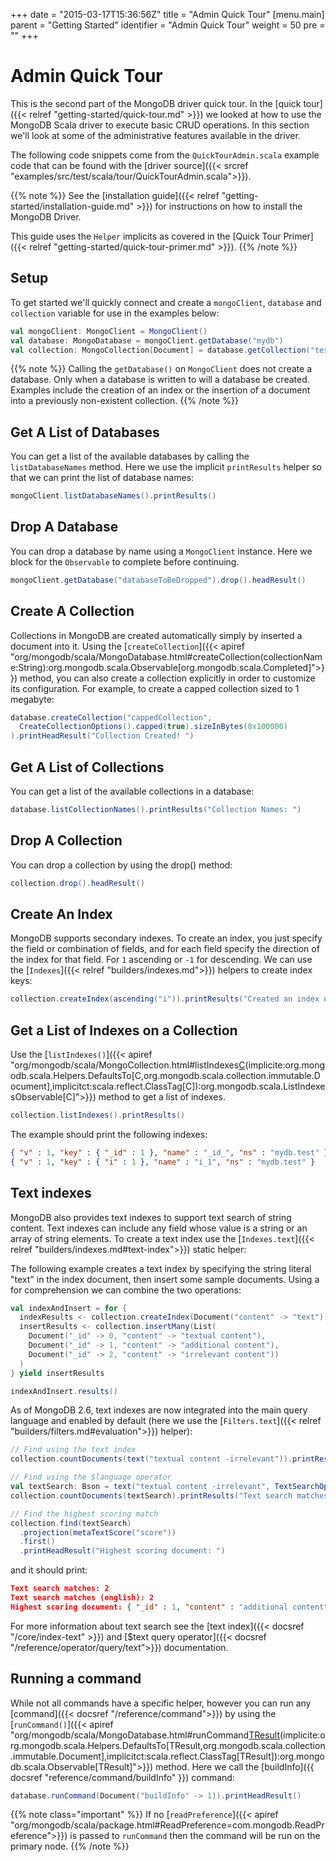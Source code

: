 +++
date = "2015-03-17T15:36:56Z"
title = "Admin Quick Tour"
[menu.main]
  parent = "Getting Started"
  identifier = "Admin Quick Tour"
  weight = 50
  pre = "<i class='fa'></i>"
+++

# Admin Quick Tour

This is the second part of the MongoDB driver quick tour. In the
[quick tour]({{< relref "getting-started/quick-tour.md" >}}) we looked at how to
use the MongoDB Scala driver to execute basic CRUD operations.  In this section we'll look at some of the
administrative features available in the driver.

The following code snippets come from the `QuickTourAdmin.scala` example code
that can be found with the [driver source]({{< srcref "examples/src/test/scala/tour/QuickTourAdmin.scala">}}). 

{{% note %}}
See the [installation guide]({{< relref "getting-started/installation-guide.md" >}}) for instructions on how to install the MongoDB Driver.

This guide uses the `Helper` implicits as covered in the [Quick Tour Primer]({{< relref "getting-started/quick-tour-primer.md" >}}).
{{% /note %}}

## Setup

To get started we'll quickly connect and create a `mongoClient`, `database` and `collection`
variable for use in the examples below:

```scala
val mongoClient: MongoClient = MongoClient()
val database: MongoDatabase = mongoClient.getDatabase("mydb")
val collection: MongoCollection[Document] = database.getCollection("test")
```

{{% note %}}
Calling the `getDatabase()` on `MongoClient` does not create a database.
Only when a database is written to will a database be created.  Examples include the creation of an index or the insertion of a document 
into a previously non-existent collection.
{{% /note %}}

## Get A List of Databases

You can get a list of the available databases by calling the `listDatabaseNames` method.  Here we use the implicit 
`printResults` helper so that we can print the list of database names:

```scala
mongoClient.listDatabaseNames().printResults()
```

## Drop A Database

You can drop a database by name using a `MongoClient` instance. Here we block for the `Observable` to complete before continuing.

```scala
mongoClient.getDatabase("databaseToBeDropped").drop().headResult()
```

## Create A Collection

Collections in MongoDB are created automatically simply by inserted a document into it. Using the 
[`createCollection`]({{< apiref "org/mongodb/scala/MongoDatabase.html#createCollection(collectionName:String):org.mongodb.scala.Observable[org.mongodb.scala.Completed]">}}) method, 
you can also create a collection explicitly in order to customize its configuration. For example, to create a capped collection sized to 1 megabyte:

```scala
database.createCollection("cappedCollection",
  CreateCollectionOptions().capped(true).sizeInBytes(0x100000)
).printHeadResult("Collection Created! ")
```

## Get A List of Collections

You can get a list of the available collections in a database:

```scala
database.listCollectionNames().printResults("Collection Names: ")
```

## Drop A Collection

You can drop a collection by using the drop() method:

```scala
collection.drop().headResult()
```

## Create An Index

MongoDB supports secondary indexes. To create an index, you just
specify the field or combination of fields, and for each field specify the direction of the index for that field.
For `1` ascending  or `-1` for descending. 
We can use the [`Indexes`]({{< relref "builders/indexes.md">}}) helpers to create index keys:

```scala
collection.createIndex(ascending("i")).printResults("Created an index named: ")
```

## Get a List of Indexes on a Collection

Use the [`listIndexes()`]({{< apiref "org/mongodb/scala/MongoCollection.html#listIndexes[C]()(implicite:org.mongodb.scala.Helpers.DefaultsTo[C,org.mongodb.scala.collection.immutable.Document],implicitct:scala.reflect.ClassTag[C]):org.mongodb.scala.ListIndexesObservable[C]">}}) method to get a list of indexes.

```scala
collection.listIndexes().printResults()
```

The example should print the following indexes:

```json
{ "v" : 1, "key" : { "_id" : 1 }, "name" : "_id_", "ns" : "mydb.test" }
{ "v" : 1, "key" : { "i" : 1 }, "name" : "i_1", "ns" : "mydb.test" }
```

## Text indexes

MongoDB also provides text indexes to support text search of string
content. Text indexes can include any field whose value is a string or
an array of string elements. To create a text index use the [`Indexes.text`]({{< relref "builders/indexes.md#text-index">}})
static helper:

The following example creates a text index by specifying the string literal "text" in the index document, then insert some sample documents.
Using a for comprehension we can combine the two operations:

```scala
val indexAndInsert = for {
  indexResults <- collection.createIndex(Document("content" -> "text"))
  insertResults <- collection.insertMany(List(
    Document("_id" -> 0, "content" -> "textual content"),
    Document("_id" -> 1, "content" -> "additional content"),
    Document("_id" -> 2, "content" -> "irrelevant content"))
  )
} yield insertResults

indexAndInsert.results()
```

As of MongoDB 2.6, text indexes are now integrated into the main query
language and enabled by default (here we use the [`Filters.text`]({{< relref "builders/filters.md#evaluation">}}) helper):

```scala
// Find using the text index
collection.countDocuments(text("textual content -irrelevant")).printResults("Text search matches: ")

// Find using the $language operator
val textSearch: Bson = text("textual content -irrelevant", TextSearchOptions().language("english"))
collection.countDocuments(textSearch).printResults("Text search matches (english): ")

// Find the highest scoring match
collection.find(textSearch)
  .projection(metaTextScore("score"))
  .first()
  .printHeadResult("Highest scoring document: ")
```

and it should print:

```json
Text search matches: 2
Text search matches (english): 2
Highest scoring document: { "_id" : 1, "content" : "additional content", "score" : 0.75 }
```

For more information about text search see the [text index]({{< docsref "/core/index-text" >}}) and
[$text query operator]({{< docsref "/reference/operator/query/text">}}) documentation.

## Running a command

While not all commands have a specific helper, however you can run any [command]({{< docsref "/reference/command">}})
by using the [`runCommand()`]({{< apiref "org/mongodb/scala/MongoDatabase.html#runCommand[TResult](command:org.bson.conversions.Bson)(implicite:org.mongodb.scala.Helpers.DefaultsTo[TResult,org.mongodb.scala.collection.immutable.Document],implicitct:scala.reflect.ClassTag[TResult]):org.mongodb.scala.Observable[TResult]">}}) 
method.  Here we call the [buildInfo]({{ docsref "reference/command/buildInfo" }}) command:

```scala
database.runCommand(Document("buildInfo" -> 1)).printHeadResult()
```
{{% note class="important" %}}
If no [`readPreference`]({{< apiref "org/mongodb/scala/package.html#ReadPreference=com.mongodb.ReadPreference">}}) is passed 
to `runCommand` then the command will be run on the primary node.
{{% /note %}}
